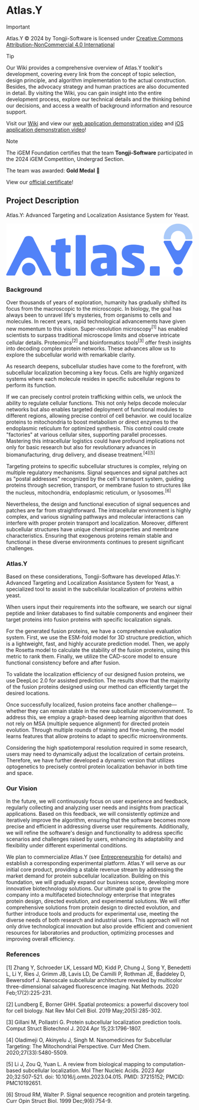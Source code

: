# Atlas.Y

> [!IMPORTANT]
> Atlas.Y © 2024 by Tongji-Software is licensed under [Creative Commons Attribution-NonCommercial 4.0 International](https://creativecommons.org/licenses/by-nc/4.0)

> [!TIP]
> Our Wiki provides a comprehensive overview of Atlas.Y toolkit's development, covering every link from the concept of topic selection, design principle, and algorithm implementation to the actual construction. Besides, the advocacy strategy and human practices are also documented in detail. By visiting the Wiki, you can gain insight into the entire development process, explore our technical details and the thinking behind our decisions, and access a wealth of background information and resource support.
>
> Visit our [Wiki](https://2024.igem.wiki/tongji-software) and view our [web application demonstration video](https://github.com/Tongji-Software-2024/.github/raw/refs/heads/main/assets/WebApplicationDemonstrationVideo.mp4) and [iOS application demonstration video](https://github.com/Tongji-Software-2024/.github/raw/refs/heads/main/assets/iOSApplicationDemonstrationVideo.mp4)!

> [!NOTE]
>
> The iGEM Foundation certifies that the team **Tongji-Software** participated in the 2024 iGEM Competition, Undergrad Section.
>
> The team was awarded: **Gold Medal** 🏅
>
> View our [official certificate](https://github.com/Tongji-Software-2024/.github/raw/refs/heads/main/assets/2024_iGEM_Competition_Official_Certificate.pdf)!

## Project Description

Atlas.Y: Advanced Targeting and Localization Assistance System for Yeast.

![](https://github.com/Tongji-Software-2024/.github/raw/refs/heads/main/assets/Logo.png)

### Background

Over thousands of years of exploration, humanity has gradually shifted its focus from the macroscopic to the microscopic. In biology, the goal has always been to unravel life's mysteries, from organisms to cells and molecules. In recent years, rapid technological advancements have given new momentum to this vision. Super-resolution microscopy<sup>[1]</sup> has enabled scientists to surpass traditional microscope limits and observe intricate cellular details. Proteomics<sup>[2]</sup> and bioinformatics tools<sup>[3]</sup> offer fresh insights into decoding complex protein networks. These advances allow us to explore the subcellular world with remarkable clarity.

As research deepens, subcellular studies have come to the forefront, with subcellular localization becoming a key focus. Cells are highly organized systems where each molecule resides in specific subcellular regions to perform its function.

If we can precisely control protein trafficking within cells, we unlock the ability to regulate cellular functions. This not only helps decode molecular networks but also enables targeted deployment of functional modules to different regions, allowing precise control of cell behavior. we could localize proteins to mitochondria to boost metabolism or direct enzymes to the endoplasmic reticulum for optimized synthesis. This control could create "factories" at various cellular sites, supporting parallel processes. Mastering this intracellular logistics could have profound implications not only for basic research but also for revolutionary advances in biomanufacturing, drug delivery, and disease treatment.<sup>[4][5]</sup>

Targeting proteins to specific subcellular structures is complex, relying on multiple regulatory mechanisms. Signal sequences and signal patches act as "postal addresses" recognized by the cell's transport system, guiding proteins through secretion, transport, or membrane fusion to structures like the nucleus, mitochondria, endoplasmic reticulum, or lysosomes.<sup>[6]</sup>

Nevertheless, the design and functional execution of signal sequences and patches are far from straightforward. The intracellular environment is highly complex, and various signaling pathways and molecular interactions can interfere with proper protein transport and localization. Moreover, different subcellular structures have unique chemical properties and membrane characteristics. Ensuring that exogenous proteins remain stable and functional in these diverse environments continues to present significant challenges.

### Atlas.Y

Based on these considerations, Tongji-Software has developed Atlas.Y: Advanced Targeting and Localization Assistance System for Yeast, a specialized tool to assist in the subcellular localization of proteins within yeast.

When users input their requirements into the software, we search our signal peptide and linker databases to find suitable components and engineer their target proteins into fusion proteins with specific localization signals.

For the generated fusion proteins, we have a comprehensive evaluation system. First, we use the ESM-fold model for 3D structure prediction, which is a lightweight, fast, and highly accurate prediction model. Then, we apply the Rosetta model to calculate the stability of the fusion proteins, using this metric to rank them. Finally, we utilize the CAD-score model to ensure functional consistency before and after fusion.

To validate the localization efficiency of our designed fusion proteins, we use DeepLoc 2.0 for assisted prediction. The results show that the majority of the fusion proteins designed using our method can efficiently target the desired locations.

Once successfully localized, fusion proteins face another challenge—whether they can remain stable in the new subcellular microenvironment. To address this, we employ a graph-based deep learning algorithm that does not rely on MSA (multiple sequence alignment) for directed protein evolution. Through multiple rounds of training and fine-tuning, the model learns features that allow proteins to adapt to specific microenvironments.

Considering the high spatiotemporal resolution required in some research, users may need to dynamically adjust the localization of certain proteins. Therefore, we have further developed a dynamic version that utilizes optogenetics to precisely control protein localization behavior in both time and space.

### Our Vision

In the future, we will continuously focus on user experience and feedback, regularly collecting and analyzing user needs and insights from practical applications. Based on this feedback, we will consistently optimize and iteratively improve the algorithm, ensuring that the software becomes more precise and efficient in addressing diverse user requirements. Additionally, we will refine the software's design and functionality to address specific scenarios and challenges raised by users, enhancing its adaptability and flexibility under different experimental conditions.

We plan to commercialize Atlas.Y (see [Entrepreneurship](https://2024.igem.wiki/tongji-software/entrepreneurship) for details) and establish a corresponding experimental platform. Atlas.Y will serve as our initial core product, providing a stable revenue stream by addressing the market demand for protein subcellular localization. Building on this foundation, we will gradually expand our business scope, developing more innovative biotechnology solutions. Our ultimate goal is to grow the company into a multifaceted biotechnology enterprise that integrates protein design, directed evolution, and experimental solutions. We will offer comprehensive solutions from protein design to directed evolution, and further introduce tools and products for experimental use, meeting the diverse needs of both research and industrial users. This approach will not only drive technological innovation but also provide efficient and convenient resources for laboratories and production, optimizing processes and improving overall efficiency.

### References

[1] Zhang Y, Schroeder LK, Lessard MD, Kidd P, Chung J, Song Y, Benedetti L, Li Y, Ries J, Grimm JB, Lavis LD, De Camilli P, Rothman JE, Baddeley D, Bewersdorf J. Nanoscale subcellular architecture revealed by multicolor three-dimensional salvaged fluorescence imaging. Nat Methods. 2020 Feb;17(2):225-231.

[2] Lundberg E, Borner GHH. Spatial proteomics: a powerful discovery tool for cell biology. Nat Rev Mol Cell Biol. 2019 May;20(5):285-302.

[3] Gillani M, Pollastri G. Protein subcellular localization prediction tools. Comput Struct Biotechnol J. 2024 Apr 15;23:1796-1807.

[4] Oladimeji O, Akinyelu J, Singh M. Nanomedicines for Subcellular Targeting: The Mitochondrial Perspective. Curr Med Chem. 2020;27(33):5480-5509.

[5] Li J, Zou Q, Yuan L. A review from biological mapping to computation-based subcellular localization. Mol Ther Nucleic Acids. 2023 Apr 20;32:507-521. doi: 10.1016/j.omtn.2023.04.015. PMID: 37215152; PMCID: PMC10192651.

[6] Stroud RM, Walter P. Signal sequence recognition and protein targeting. Curr Opin Struct Biol. 1999 Dec;9(6):754-9.